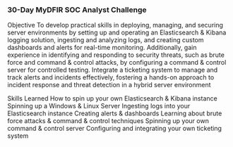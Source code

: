 ### 30-Day MyDFIR SOC Analyst Challenge
Objective
To develop practical skills in deploying, managing, and securing server environments by setting up and operating an Elasticsearch & Kibana logging solution, ingesting and analyzing logs, and creating custom dashboards and alerts for real-time monitoring. Additionally, gain experience in identifying and responding to security threats, such as brute force and command & control attacks, by configuring a command & control server for controlled testing. Integrate a ticketing system to manage and track alerts and incidents effectively, fostering a hands-on approach to incident response and threat detection in a hybrid server environment


Skills Learned
How to spin up your own Elasticsearch & Kibana instance
Spinning up a Windows & Linux Server
Ingesting logs into your Elasticsearch instance
Creating alerts & dashboards
Learning about brute force attacks & command & control techniques
Spinning up your own command & control server
Configuring and integrating your own ticketing system



